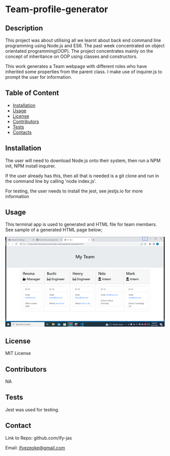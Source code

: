 # Team-profile-generator

 ## Description
  This project was about utilising all we learnt about back end command line programming using Node.js and ES6. The past week concentrated on object orientated programming(OOP). The project concentrates mainly on the concept of inheritance on OOP using classes and constructors.

  This work generates a Team webpage with different roles who have inherited some properties from the parent class. I make use of inquirer.js to prompt the user for information.

  ## Table of Content
  * [Installation](#Installation)
  * [Usage](#Usage)
  * [License](#License)
  * [Contributors](#Contributors)
  * [Tests](#Tests)
  * [Contacts](#Contacts)
  
  

  
  ## Installation
  The user will need to download Node.js onto their system, then run a NPM init, NPM install inquirer.

  If the user already has this, then all that is needed is a git clone and run in the command line by calling 'node index.js'.

  For testing, the user needs to install the jest, see jestjs.io for more information

  
  ## Usage
  This terminal app is used to generated and HTML file for team members. See sample of a generated HTML page below;

  <img src='assets/image/screenshot.png' alt='An image of a generates Team profile'>



  ## License
  MIT License

  
  ## Contributors
  NA

  
  ## Tests
  Jest was used for testing.

  
  ## Contact
  Link to Repo: github.com/ify-jas

  Email: ifyezeoke@gmail.com
